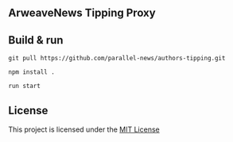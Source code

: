 ## ArweaveNews Tipping Proxy

## Build & run

```console
git pull https://github.com/parallel-news/authors-tipping.git

npm install .

run start

```

## License
This project is licensed under the [MIT License](./LICENSE)